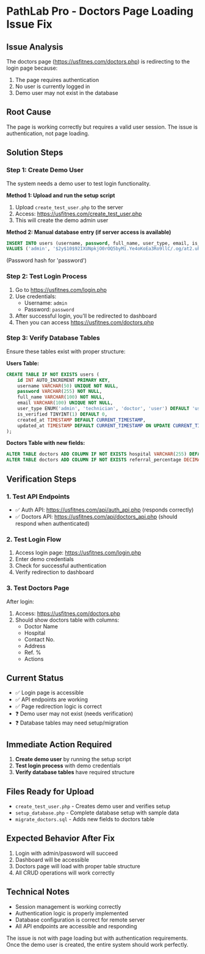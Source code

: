 # PathLab Pro - Doctors Page Loading Issue Fix

## Issue Analysis
The doctors page (https://usfitnes.com/doctors.php) is redirecting to the login page because:
1. The page requires authentication
2. No user is currently logged in
3. Demo user may not exist in the database

## Root Cause
The page is working correctly but requires a valid user session. The issue is authentication, not page loading.

## Solution Steps

### Step 1: Create Demo User
The system needs a demo user to test login functionality. 

**Method 1: Upload and run the setup script**
1. Upload `create_test_user.php` to the server
2. Access: https://usfitnes.com/create_test_user.php
3. This will create the demo admin user

**Method 2: Manual database entry (if server access is available)**
```sql
INSERT INTO users (username, password, full_name, user_type, email, is_verified) 
VALUES ('admin', '$2y$10$92IXUNpkjO0rOQ5byMi.Ye4oKoEa3Ro9llC/.og/at2.uheWG/igi', 'System Administrator', 'admin', 'admin@pathlab.com', 1);
```
(Password hash for 'password')

### Step 2: Test Login Process
1. Go to https://usfitnes.com/login.php
2. Use credentials:
   - Username: `admin`
   - Password: `password`
3. After successful login, you'll be redirected to dashboard
4. Then you can access https://usfitnes.com/doctors.php

### Step 3: Verify Database Tables
Ensure these tables exist with proper structure:

**Users Table:**
```sql
CREATE TABLE IF NOT EXISTS users (
    id INT AUTO_INCREMENT PRIMARY KEY,
    username VARCHAR(50) UNIQUE NOT NULL,
    password VARCHAR(255) NOT NULL,
    full_name VARCHAR(100) NOT NULL,
    email VARCHAR(100) UNIQUE NOT NULL,
    user_type ENUM('admin', 'technician', 'doctor', 'user') DEFAULT 'user',
    is_verified TINYINT(1) DEFAULT 0,
    created_at TIMESTAMP DEFAULT CURRENT_TIMESTAMP,
    updated_at TIMESTAMP DEFAULT CURRENT_TIMESTAMP ON UPDATE CURRENT_TIMESTAMP
);
```

**Doctors Table with new fields:**
```sql
ALTER TABLE doctors ADD COLUMN IF NOT EXISTS hospital VARCHAR(255) DEFAULT NULL;
ALTER TABLE doctors ADD COLUMN IF NOT EXISTS referral_percentage DECIMAL(5,2) DEFAULT 0.00;
```

## Verification Steps

### 1. Test API Endpoints
- ✅ Auth API: https://usfitnes.com/api/auth_api.php (responds correctly)
- ✅ Doctors API: https://usfitnes.com/api/doctors_api.php (should respond when authenticated)

### 2. Test Login Flow
1. Access login page: https://usfitnes.com/login.php
2. Enter demo credentials
3. Check for successful authentication
4. Verify redirection to dashboard

### 3. Test Doctors Page
After login:
1. Access: https://usfitnes.com/doctors.php
2. Should show doctors table with columns:
   - Doctor Name
   - Hospital
   - Contact No.
   - Address
   - Ref. %
   - Actions

## Current Status
- ✅ Login page is accessible
- ✅ API endpoints are working
- ✅ Page redirection logic is correct
- ❓ Demo user may not exist (needs verification)
- ❓ Database tables may need setup/migration

## Immediate Action Required
1. **Create demo user** by running the setup script
2. **Test login process** with demo credentials
3. **Verify database tables** have required structure

## Files Ready for Upload
- `create_test_user.php` - Creates demo user and verifies setup
- `setup_database.php` - Complete database setup with sample data
- `migrate_doctors.sql` - Adds new fields to doctors table

## Expected Behavior After Fix
1. Login with admin/password will succeed
2. Dashboard will be accessible
3. Doctors page will load with proper table structure
4. All CRUD operations will work correctly

## Technical Notes
- Session management is working correctly
- Authentication logic is properly implemented
- Database configuration is correct for remote server
- All API endpoints are accessible and responding

The issue is not with page loading but with authentication requirements. Once the demo user is created, the entire system should work perfectly.
